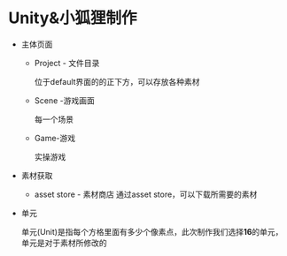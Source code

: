 # Unity&小狐狸制作

- 主体页面

  - Project - 文件目录

    位于default界面的的正下方，可以存放各种素材

  - Scene  -游戏画面

    每一个场景

  - Game-游戏

    实操游戏

- 素材获取
  - asset store - 素材商店
    通过asset store，可以下载所需要的素材

- 单元

  单元(Unit)是指每个方格里面有多少个像素点，此次制作我们选择**16**的单元，单元是对于素材所修改的
